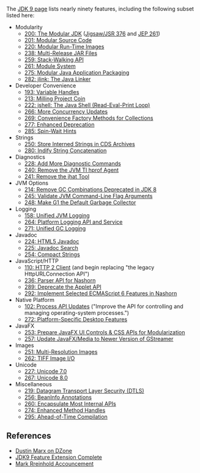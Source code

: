 
<p pid="9">The&nbsp;<a href="http://openjdk.java.net/projects/jdk9/" rel="nofollow" target="_blank">JDK 9 page</a>&nbsp;lists nearly ninety features, including the following subset listed here:</p> 
<ul> 
 <li>Modularity 
  <ul> 
   <li><a href="http://openjdk.java.net/jeps/200" rel="nofollow" target="_blank">200: The Modular JDK</a>&nbsp;(<a href="http://openjdk.java.net/projects/jigsaw/spec/" rel="nofollow" target="_blank">Jigsaw/JSR 376</a>&nbsp;and&nbsp;<a href="http://openjdk.java.net/jeps/261" rel="nofollow" target="_blank">JEP 261</a>)</li> 
   <li><a href="http://openjdk.java.net/jeps/201" rel="nofollow" target="_blank">201: Modular Source Code</a></li> 
   <li><a href="http://openjdk.java.net/jeps/220" rel="nofollow" target="_blank">220: Modular Run-Time Images</a></li> 
   <li><a href="http://openjdk.java.net/jeps/238" rel="nofollow" target="_blank">238: Multi-Release JAR Files</a></li> 
   <li><a href="http://openjdk.java.net/jeps/259" rel="nofollow" target="_blank">259: Stack-Walking API</a></li> 
   <li><a href="http://openjdk.java.net/jeps/261" rel="nofollow" target="_blank">261: Module System</a></li> 
   <li><a href="http://openjdk.java.net/jeps/275" rel="nofollow" target="_blank">275: Modular Java Application Packaging</a></li> 
   <li><a href="http://openjdk.java.net/jeps/282" rel="nofollow" target="_blank">282: jlink: The Java Linker</a></li> 
  </ul></li> 
 <li>Developer Convenience 
  <ul> 
   <li><a href="http://openjdk.java.net/jeps/193" rel="nofollow" target="_blank">193: Variable Handles</a></li> 
   <li><a href="http://openjdk.java.net/jeps/213" rel="nofollow" target="_blank">213: Milling Project Coin</a></li> 
   <li><a href="http://openjdk.java.net/jeps/222" rel="nofollow" target="_blank">222: jshell: The Java Shell (Read-Eval-Print Loop)</a></li> 
   <li><a href="http://openjdk.java.net/jeps/266" rel="nofollow" target="_blank">266: More Concurrency Updates</a></li> 
   <li><a href="http://openjdk.java.net/jeps/269" rel="nofollow" target="_blank">269: Convenience Factory Methods for Collections</a></li> 
   <li><a href="http://openjdk.java.net/jeps/277" rel="nofollow" target="_blank">277: Enhanced Deprecation</a></li> 
   <li><a href="http://openjdk.java.net/jeps/285" rel="nofollow" target="_blank">285: Spin-Wait Hints</a></li> 
  </ul></li> 
 <li>Strings 
  <ul> 
   <li><a href="http://openjdk.java.net/jeps/250" rel="nofollow" target="_blank">250: Store Interned Strings in CDS Archives</a></li> 
   <li><a href="http://openjdk.java.net/jeps/280" rel="nofollow" target="_blank">280: Indify String Concatenation</a></li> 
  </ul></li> 
 <li>Diagnostics 
  <ul> 
   <li><a href="http://openjdk.java.net/jeps/228" rel="nofollow" target="_blank">228: Add More Diagnostic Commands</a></li> 
   <li><a href="http://openjdk.java.net/jeps/240" rel="nofollow" target="_blank">240: Remove the JVM TI hprof Agent</a></li> 
   <li><a href="http://openjdk.java.net/jeps/241" rel="nofollow" target="_blank">241: Remove the jhat Tool</a></li> 
  </ul></li> 
 <li>JVM Options 
  <ul> 
   <li><a href="http://openjdk.java.net/jeps/214" rel="nofollow" target="_blank">214: Remove GC Combinations Deprecated in JDK 8</a></li> 
   <li><a href="http://openjdk.java.net/jeps/245" rel="nofollow" target="_blank">245: Validate JVM Command-Line Flag Arguments</a></li> 
   <li><a href="http://openjdk.java.net/jeps/248" rel="nofollow" target="_blank">248: Make G1 the Default Garbage Collector</a></li> 
  </ul></li> 
 <li>Logging 
  <ul> 
   <li><a href="http://openjdk.java.net/jeps/158" rel="nofollow" target="_blank">158: Unified JVM Logging</a></li> 
   <li><a href="http://openjdk.java.net/jeps/264" rel="nofollow" target="_blank">264: Platform Logging API and Service</a></li> 
   <li><a href="http://openjdk.java.net/jeps/271" rel="nofollow" target="_blank">271: Unified GC Logging</a></li> 
  </ul></li> 
 <li>Javadoc 
  <ul> 
   <li><a href="http://openjdk.java.net/jeps/224" rel="nofollow" target="_blank">224: HTML5 Javadoc</a></li> 
   <li><a href="http://openjdk.java.net/jeps/225" rel="nofollow" target="_blank">225: Javadoc Search</a></li> 
   <li><a href="http://openjdk.java.net/jeps/254" rel="nofollow" target="_blank">254: Compact Strings</a></li> 
  </ul></li> 
 <li>JavaScript/HTTP 
  <ul> 
   <li><a href="http://openjdk.java.net/jeps/110" rel="nofollow" target="_blank">110: HTTP 2 Client</a>&nbsp;(and begin replacing "the legacy HttpURLConnection API")</li> 
   <li><a href="http://openjdk.java.net/jeps/236" rel="nofollow" target="_blank">236: Parser API for Nashorn</a></li> 
   <li><a href="http://openjdk.java.net/jeps/289" rel="nofollow" target="_blank">289: Deprecate the Applet API</a></li> 
   <li><a href="http://openjdk.java.net/jeps/292" rel="nofollow" target="_blank">292: Implement Selected ECMAScript 6 Features in Nashorn</a></li> 
  </ul></li> 
 <li>Native Platform 
  <ul> 
   <li><a href="http://openjdk.java.net/jeps/102" rel="nofollow" target="_blank">102: Process API Updates</a>&nbsp;("Improve the API for controlling and managing operating-system processes.")</li> 
   <li><a href="http://openjdk.java.net/jeps/272" rel="nofollow" target="_blank">272: Platform-Specific Desktop Features</a></li> 
  </ul></li> 
 <li>JavaFX 
  <ul> 
   <li><a href="http://openjdk.java.net/jeps/253" rel="nofollow" target="_blank">253: Prepare JavaFX UI Controls &amp; CSS APIs for Modularization</a></li> 
   <li><a href="http://openjdk.java.net/jeps/257" rel="nofollow">257: Update JavaFX/Media to Newer Version of GStreamer</a></li> 
  </ul></li> 
 <li>Images 
  <ul> 
   <li><a href="http://openjdk.java.net/jeps/251" rel="nofollow" target="_blank">251: Multi-Resolution Images</a></li> 
   <li><a href="http://openjdk.java.net/jeps/262" rel="nofollow" target="_blank">262: TIFF Image I/O</a></li> 
  </ul></li> 
 <li>Unicode 
  <ul> 
   <li><a href="http://openjdk.java.net/jeps/227" rel="nofollow" target="_blank">227: Unicode 7.0</a></li> 
   <li><a href="http://openjdk.java.net/jeps/267" rel="nofollow" target="_blank">267: Unicode 8.0</a></li> 
  </ul></li> 
 <li>Miscellaneous 
  <ul> 
   <li><a href="http://openjdk.java.net/jeps/219" rel="nofollow" target="_blank">219: Datagram Transport Layer Security (DTLS)</a></li> 
   <li><a href="http://openjdk.java.net/jeps/256" rel="nofollow" target="_blank">256: BeanInfo Annotations</a></li> 
   <li><a href="http://openjdk.java.net/jeps/260" rel="nofollow" target="_blank">260: Encapsulate Most Internal APIs</a></li> 
   <li><a href="http://openjdk.java.net/jeps/274" rel="nofollow" target="_blank">274: Enhanced Method Handles</a></li> 
   <li><a href="http://openjdk.java.net/jeps/295" rel="nofollow" target="_blank">295: Ahead-of-Time Compilation</a></li>
   </ul></li>
 </ul>    
 
 ## References
 - [Dustin Marx on DZone](https://dzone.com/articles/jdk-9-is-feature-complete)
 - [JDK9 Feature Extension Complete](http://openjdk.java.net/projects/jdk9/#Feature_Extension_Complete)
 - [Mark Rreinhold Accouncement](http://mail.openjdk.java.net/pipermail/jdk9-dev/2017-January/005505.html)
